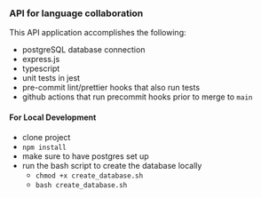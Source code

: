 ### API for language collaboration
This API application accomplishes the following: 
  - postgreSQL database connection
  - express.js
  - typescript
  - unit tests in jest
  - pre-commit lint/prettier hooks that also run tests
  - github actions that run precommit hooks prior to merge to `main`

#### For Local Development
  - clone project
  - `npm install`
  - make sure to have postgres set up 
  - run the bash script to create the database locally 
    - `chmod +x create_database.sh`
    - `bash create_database.sh`

